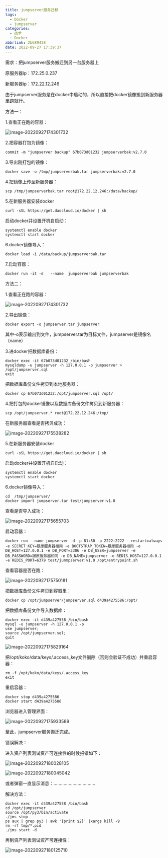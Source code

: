 ```yaml
---
title: jumpserver服务迁移
tags:
  - Docker
  - jumpserver
categories:
  - 技术
  - Docker
abbrlink: 2b689438
date: 2022-09-27 17:39:37
---
```


需求：把jumpserver服务搬迁到另一台服务器上

原服务器ip：172.25.0.237

新服务器ip：172.22.12.246

由于jumpserver服务是在docker中启动的，所以直接把docker镜像搬到新服务器里跑就行。

<!--more-->

方法一：

1.查看正在跑的容器：

![image-20220927174301732](jumpserver服务迁移/image-20220927174301732.png)

2.把容器打包为镜像：

```
commit -m "jumpserver backup" 67b073d01232 jumpserverbak:v2.7.0
```

3.导出刚打包的镜像：

```
docker save -o /tmp/jumpserverbak.tar jumpserverbak:v2.7.0
```

4.把镜像上传至新服务器：

```
scp /tmp/jumpserverbak.tar root@172.22.12.246:/data/backup/
```

5.在新服务器安装docker

```
curl -sSL https://get.daocloud.io/docker | sh
```

启动docker并设置开机自启动：

```
systemctl enable docker
systemctl start docker
```

6.docker镜像导入：

```
docker load -i /data/backup/jumpserverbak.tar
```

7.启动容器：

```
docker run -it -d   --name  jumpserverbak jumpserverbak
```



方法二：

1.查看正在跑的容器：

![image-20220927174301732](jumpserver服务迁移/image-20220927174301732.png)

2.导出镜像：

```
docker export -o jumpserver.tar jumpserver
```

其中-o表示输出到文件，jumpserver.tar为目标文件，jumpserver是镜像名（name）

3.进docker把数据库备份：

```
docker exec -it 67b073d01232 /bin/bash
mysqldump -u jumpserver -h 127.0.0.1 -p jumpserver > /opt/jumpserver.sql
exit
```

把数据库备份文件拷贝到本地服务器：

```
docker cp 67b073d01232:/opt/jumpserver.sql /opt/
```

4.把打包的docker镜像以及数据库备份文件拷贝到新服务器：

```
scp /opt/jumpserver.* root@172.22.12.246:/tmp/
```

在新服务器查看是否拷贝成功：

![image-20220927175538282](jumpserver服务迁移/image-20220927175538282.png)

5.在新服务器安装docker

```
curl -sSL https://get.daocloud.io/docker | sh
```

启动docker并设置开机自启动：

```
systemctl enable docker
systemctl start docker
```

6.docker镜像导入：

```
cd  /tmp/jumpserver/
docker import jumpserver.tar test/jumpserver:v1.0
```

查看是否导入成功：

![image-20220927175655703](jumpserver服务迁移/image-20220927175655703.png)

启动容器：

```
docker run --name jumpserver -d -p 81:80 -p 2222:2222 --restart=always -e SECRET_KEY=跟原服务器相同 -e BOOTSTRAP_TOKEN=跟原服务器相同 -e DB_HOST=127.0.0.1 -e DB_PORT=3306 -e DB_USER=jumpserver -e DB_PASSWORD=跟原服务器相同 -e DB_NAME=jumpserver -e REDIS_HOST=127.0.0.1 -e REDIS_PORT=6379 test/jummpserver:v1.0 /opt/entrypoint.sh
```

查看容器是否在跑：

![image-20220927175750181](jumpserver服务迁移/image-20220927175750181.png)

把数据库备份文件拷贝到容器里：

```
docker cp /opt/jumpserver/jumpserver.sql d439a4275586:/opt/
```

把数据库备份文件导入数据库：

```
docker exec -it d439a427558 /bin/bash
mysql -u jumpserver -h 127.0.0.1 -p
use jumpserver;
source /opt/jumpserver.sql;
quit
```

![image-20220927175829164](jumpserver服务迁移/image-20220927175829164.png)

把/opt/koko/data/keys/.access_key文件删除（否则会验证不成功）并重启容器：

```
rm -f /opt/koko/data/keys/.access_key
exit
```

重启容器：

```
docker stop d439a4275586
docker start d439a4275586
```

浏览器进入管理界面：

![image-20220927175933589](jumpserver服务迁移/image-20220927175933589.png)

至此，jumpserver服务搬迁完成。



错误解决：

进入资产列表测试资产可连接性的时候报错如下：

 ![image-20220927180028105](jumpserver服务迁移/image-20220927180028105.png)

![image-20220927180045042](jumpserver服务迁移/image-20220927180045042.png)

或者弹窗一直显示消息：.................................

解决方法：

```
docker exec -it d439a427558 /bin/bash
cd /opt/jumpserver
source /opt/py3/bin/activate
./jms stop
ps aux | grep py3 | awk '{print $2}' |xargs kill -9
rm -rf tmp/*.pid
./jms start -d
```

再到资产列表测试资产可连接性：

![image-20220927180125710](jumpserver服务迁移/image-20220927180125710.png)

